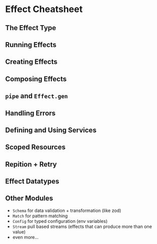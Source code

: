 # Effect Cheatsheet

## The Effect Type

## Running Effects

## Creating Effects

## Composing Effects

## `pipe` and `Effect.gen`

## Handling Errors

## Defining and Using Services

## Scoped Resources

## Repition + Retry

## Effect Datatypes

## Other Modules

 - `Schema` for data validation + transformation (like zod)
 - `Match` for pattern matching
 - `Config` for typed configuration (env variables)
 - `Stream` pull based streams (effects that can produce more than one value)
 - even more...